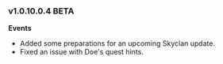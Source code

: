 ### v1.0.10.0.4 BETA

**Events**
- Added some preparations for an upcoming Skyclan update.
- Fixed an issue with Doe's quest hints.